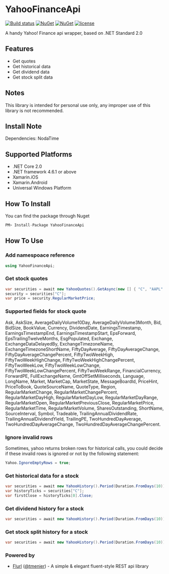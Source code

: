 # YahooFinanceApi
[![Build status](https://ci.appveyor.com/api/projects/status/138s6on1y0wnaxms?svg=true)](https://ci.appveyor.com/project/lppkarl/yahoofinanceapi)
[![NuGet](https://img.shields.io/nuget/vpre/YahooFinanceApi.svg)](https://www.nuget.org/packages/YahooFinanceApi/)
[![NuGet](https://img.shields.io/nuget/dt/YahooFinanceApi.svg)](https://www.nuget.org/packages/YahooFinanceApi/)
[![license](https://img.shields.io/github/license/lppkarl/YahooFinanceApi.svg)](https://github.com/lppkarl/YahooFinanceApi/blob/master/LICENSE)

A handy Yahoo! Finance api wrapper, based on .NET Standard 2.0

## Features
* Get quotes
* Get historical data
* Get dividend data
* Get stock split data

## Notes
This library is intended for personal use only, any improper use of this library is not recommended.

## Install Note
Dependencies: NodaTime

## Supported Platforms
* .NET Core 2.0
* .NET framework 4.6.1 or above
* Xamarin.iOS
* Xamarin.Android
* Universal Windows Platform

## How To Install
You can find the package through Nuget
```csharp
PM> Install-Package YahooFinanceApi
```
## How To Use

### Add namespoace reference
```csharp
using YahooFinanceApi;
```
### Get stock quotes
```csharp
var securities = await new YahooQuotes().GetAsync(new [] { "C", "AAPL" });
security = securities["C"];
var price = security.RegularMarketPrice;
```
### Supported fields for stock quote
Ask, AskSize, AverageDailyVolume10Day, AverageDailyVolume3Month, Bid, BidSize, BookValue, Currency, DividendDate, EarningsTimestamp, EarningsTimestampEnd, EarningsTimestampStart, EpsForward, EpsTrailingTwelveMonths, EsgPopulated, Exchange, ExchangeDataDelayedBy, ExchangeTimezoneName, ExchangeTimezoneShortName, FiftyDayAverage, FiftyDayAverageChange, FiftyDayAverageChangePercent, FiftyTwoWeekHigh, FiftyTwoWeekHighChange, FiftyTwoWeekHighChangePercent, FiftyTwoWeekLow, FiftyTwoWeekLowChange, FiftyTwoWeekLowChangePercent, FiftyTwoWeekRange, FinancialCurrency, ForwardPE, FullExchangeName, GmtOffSetMilliseconds, Language, LongName, Market, MarketCap, MarketState, MessageBoardId, PriceHint, PriceToBook, QuoteSourceName, QuoteType, Region, RegularMarketChange, RegularMarketChangePercent, RegularMarketDayHigh, RegularMarketDayLow, RegularMarketDayRange, RegularMarketOpen, RegularMarketPreviousClose, RegularMarketPrice, RegularMarketTime, RegularMarketVolume, SharesOutstanding, ShortName, SourceInterval, Symbol, Tradeable, TrailingAnnualDividendRate, TrailingAnnualDividendYield, TrailingPE, TwoHundredDayAverage, TwoHundredDayAverageChange, TwoHundredDayAverageChangePercent.
### Ignore invalid rows
Sometimes, yahoo returns broken rows for historical calls, you could decide if these invalid rows is ignored or not by the following statement:
```csharp
Yahoo.IgnoreEmptyRows = true;
```    

### Get historical data for a stock
```csharp
var securities = await new YahooHistory().Period(Duration.FromDays(10)).GetHistoryAsync(new[] { "C", "AAPL" });
var historyTicks = securities["C"];
var firstClose = historyTicks[0].Close;
```
### Get dividend history for a stock
```csharp
var securities = await new YahooHistory().Period(Duration.FromDays(10)).GetDividendsAsync(new[] { "C", "AAPL" });
```
### Get stock split history for a stock
```csharp
var securities = await new YahooHistory().Period(Duration.FromDays(10)).GetSplitsAsync(new[] { "C", "AAPL" });
```
### Powered by
* [Flurl](https://github.com/tmenier/Flurl) ([@tmenier](https://github.com/tmenier)) - A simple & elegant fluent-style REST api library 
